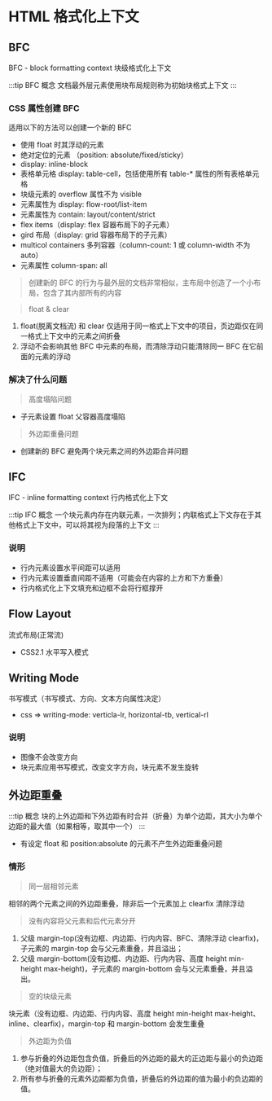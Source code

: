 # HTML 格式化上下文

## BFC

BFC - block formatting context 块级格式化上下文

:::tip BFC 概念
文档最外层元素使用块布局规则称为初始块格式上下文
:::

### CSS 属性创建 BFC

适用以下的方法可以创建一个新的 BFC

- 使用 float 时其浮动的元素
- 绝对定位的元素 （position: absolute/fixed/sticky）
- display: inline-block
- 表格单元格 display: table-cell，包括使用所有 table-\* 属性的所有表格单元格
- 块级元素的 overflow 属性不为 visible
- 元素属性为 display: flow-root/list-item
- 元素属性为 contain: layout/content/strict
- flex items（display: flex 容器布局下的子元素）
- gird 布局（display: grid 容器布局下的子元素）
- multicol containers 多列容器（column-count: 1 或 column-width 不为 auto）
- 元素属性 column-span: all

> 创建新的 BFC 的行为与最外层的文档非常相似，主布局中创造了一个小布局，包含了其内部所有的内容

> float & clear

1. float(脱离文档流) 和 clear 仅适用于同一格式上下文中的项目，页边距仅在同一格式上下文中的元素之间折叠
2. 浮动不会影响其他 BFC 中元素的布局，而清除浮动只能清除同一 BFC 在它前面的元素的浮动

### 解决了什么问题

> 高度塌陷问题

- 子元素设置 float 父容器高度塌陷

> 外边距重叠问题

- 创建新的 BFC 避免两个块元素之间的外边距合并问题

## IFC

IFC - inline formatting context 行内格式化上下文

:::tip IFC 概念
一个块元素内存在内联元素，一次排列；内联格式上下文存在于其他格式上下文中，可以将其视为段落的上下文
:::

### 说明

- 行内元素设置水平间距可以适用
- 行内元素设置垂直间距不适用（可能会在内容的上方和下方重叠）
- 行内格式化上下文填充和边框不会将行框撑开

## Flow Layout

流式布局(正常流)

- CSS2.1 水平写入模式

## Writing Mode

书写模式（书写模式、方向、文本方向属性决定）

- css => writing-mode: verticla-lr, horizontal-tb, vertical-rl

### 说明

- 图像不会改变方向
- 块元素应用书写模式，改变文字方向，块元素不发生旋转

## 外边距重叠

:::tip 概念
块的上外边距和下外边距有时合并（折叠）为单个边距，其大小为单个边距的最大值（如果相等，取其中一个）
:::

- 有设定 float 和 position:absolute 的元素不产生外边距重叠问题

### 情形

> 同一层相邻元素

相邻的两个元素之间的外边距重叠，除非后一个元素加上 clearfix 清除浮动

> 没有内容将父元素和后代元素分开

1. 父级 margin-top(没有边框、内边距、行内内容、BFC、清除浮动 clearfix)，子元素的 margin-top 会与父元素重叠，并且溢出；
2. 父级 margin-bottom(没有边框、内边距、行内内容、高度 height min-height max-height)，子元素的 margin-bottom 会与父元素重叠，并且溢出。

> 空的块级元素

块元素（没有边框、内边距、行内内容、高度 height min-height max-height、inline、clearfix)，margin-top 和 margin-bottom 会发生重叠

> 外边距为负值

1. 参与折叠的外边距包含负值，折叠后的外边距的最大的正边距与最小的负边距（绝对值最大的负边距）；
2. 所有参与折叠的元素外边距都为负值，折叠后的外边距的值为最小的负边距的值。